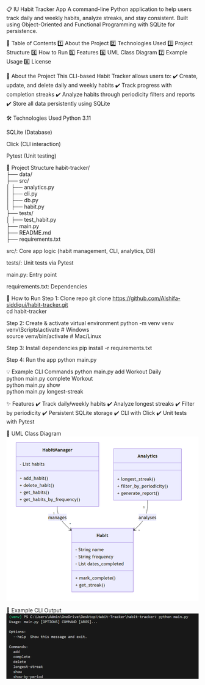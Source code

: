 📋 IU Habit Tracker App
A command-line Python application to help users track daily and weekly habits, analyze streaks, and stay consistent.
Built using Object-Oriented and Functional Programming with SQLite for persistence.

📑 Table of Contents
1️⃣ About the Project
2️⃣ Technologies Used
3️⃣ Project Structure
4️⃣ How to Run
5️⃣ Features
6️⃣ UML Class Diagram
7️⃣ Example Usage
8️⃣ License

📌 About the Project
This CLI-based Habit Tracker allows users to:
✔️ Create, update, and delete daily and weekly habits
✔️ Track progress with completion streaks
✔️ Analyze habits through periodicity filters and reports
✔️ Store all data persistently using SQLite

🛠️ Technologies Used
Python 3.11

SQLite (Database)

Click (CLI interaction)

Pytest (Unit testing)

📂 Project Structure
habit-tracker/  
├── data/  
├── src/  
│   ├── analytics.py  
│   ├── cli.py  
│   ├── db.py  
│   ├── habit.py  
├── tests/  
│   ├── test_habit.py  
├── main.py  
├── README.md  
├── requirements.txt  

src/: Core app logic (habit management, CLI, analytics, DB)

tests/: Unit tests via Pytest

main.py: Entry point

requirements.txt: Dependencies

🚀 How to Run
Step 1: Clone repo
git clone https://github.com/Alshifa-siddiqui/habit-tracker.git  
cd habit-tracker  

Step 2: Create & activate virtual environment
python -m venv venv  
venv\Scripts\activate    # Windows  
source venv/bin/activate # Mac/Linux  

Step 3: Install dependencies
pip install -r requirements.txt  

Step 4: Run the app
python main.py  

💡 Example CLI Commands
python main.py add Workout Daily  
python main.py complete Workout  
python main.py show  
python main.py longest-streak  

✨ Features
✔️ Track daily/weekly habits
✔️ Analyze longest streaks
✔️ Filter by periodicity
✔️ Persistent SQLite storage
✔️ CLI with Click
✔️ Unit tests with Pytest

📝 UML Class Diagram
![UML DIAGRAM](UML.png)

📸 Example CLI Output
![CLI OUTPUT](CODE.png)